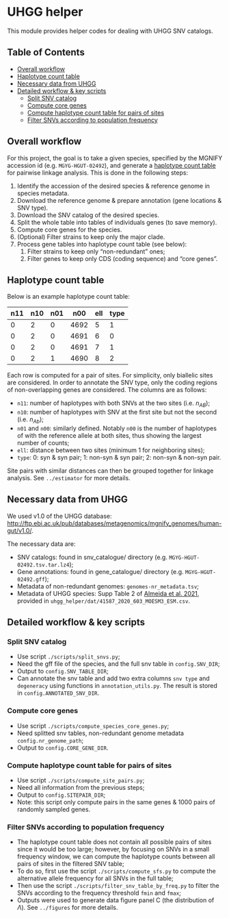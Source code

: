 # UHGG helper 

This module provides helper codes for dealing with UHGG SNV catalogs.

## Table of Contents
- [Overall workflow](#overall-workflow)
- [Haplotype count table](#haplotype-count-table)
- [Necessary data from UHGG](#necessary-data-from-uhgg)
- [Detailed workflow & key scripts](#detailed-workflow--key-scripts)
    - [Split SNV catalog](#splitting-snv-catalog)
    - [Compute core genes](#computing-core-genes)
    - [Compute haplotype count table for pairs of sites](#compute-haplotype-count-table-for-pairs-of-sites)
    - [Filter SNVs according to population frequency](#filter-snvs-according-to-population-frequency)


## Overall workflow
For this project, the goal is to take a given species, specified by the MGNIFY accession id (e.g. `MGYG-HGUT-02492`), and generate a [haplotype count table](#haplotype-count-table) for pairwise linkage analysis. This is done in the following steps:

1. Identify the accession of the desired species & reference genome in species metadata.
2. Download the reference genome & prepare annotation (gene locations & SNV type).
3. Download the SNV catalog of the desired species.
4. Split the whole table into tables of individuals genes (to save memory).
5. Compute core genes for the species.
6. (Optional) Filter strains to keep only the major clade.
7. Process gene tables into haplotype count table (see below): 
    1. Filter strains to keep only “non-redundant” ones;
    2. Filter genes to keep only CDS (coding sequence) and “core genes”.

## Haplotype count table
Below is an example haplotype count table:

| n11 | n10 | n01 | n00  | ell | type |
|-----|-----|-----|------|-----|------|
|  0  |  2  |  0  | 4692 |  5  |  1   |
|  0  |  2  |  0  | 4691 |  6  |  0   |
|  0  |  2  |  0  | 4691 |  7  |  1   |
|  0  |  2  |  1  | 4690 |  8  |  2   |

Each row is computed for a pair of sites. For simplicity, only biallelic sites are considered. In order to annotate the SNV type, only the coding regions of non-overlapping genes are considered. The columns are as follows:

- `n11`: number of haplotypes with both SNVs at the two sites (i.e. $n_{AB}$);
- `n10`: number of haplotypes with SNV at the first site but not the second (i.e. $n_{Ab}$);
- `n01` and `n00`: similarly defined. Notably `n00` is the number of haplotypes of with the reference allele at both sites, thus showing the largest number of counts;
- `ell`: distance between two sites (minimum 1 for neighboring sites);
- `type`: 0: syn & syn pair; 1: non-syn & syn pair; 2: non-syn & non-syn pair.

Site pairs with similar distances can then be grouped together for linkage analysis. See `../estimator` for more details.

## Necessary data from UHGG
We used v1.0 of the UHGG database: http://ftp.ebi.ac.uk/pub/databases/metagenomics/mgnify_genomes/human-gut/v1.0/.

The necessary data are:
- SNV catalogs: found in snv_catalogue/ directory (e.g. `MGYG-HGUT-02492.tsv.tar.lz4`);
- Gene annotations: found in gene_catalogue/ directory (e.g. `MGYG-HGUT-02492.gff`);
- Metadata of non-redundant genomes: `genomes-nr_metadata.tsv`;
- Metadata of UHGG species: Supp Table 2 of [Almeida et al. 2021](https://doi.org/10.1038/s41587-020-0603-3), provided in `uhgg_helper/dat/41587_2020_603_MOESM3_ESM.csv`.

## Detailed workflow & key scripts 

### Split SNV catalog
- Use script `./scripts/split_snvs.py`;
- Need the gff file of the species, and the full snv table in `config.SNV_DIR`;
- Output to `config.SNV_TABLE_DIR`;
- Can annotate the snv table and add two extra columns `snv type` and `degeneracy` using functions in `annotation_utils.py`. The result is stored in `config.ANNOTATED_SNV_DIR`. 

### Compute core genes
- Use script `./scripts/compute_species_core_genes.py`;
- Need splitted snv tables, non-redundant genome metadata `config.nr_genome_path`;
- Output to `config.CORE_GENE_DIR`.

### Compute haplotype count table for pairs of sites
- Use script `./scripts/compute_site_pairs.py`;
- Need all information from the previous steps;
- Output to `config.SITEPAIR_DIR`;
- Note: this script only compute pairs in the same genes & 1000 pairs of randomly sampled genes.

### Filter SNVs according to population frequency
- The haplotype count table does not contain all possible pairs of sites since it would be too large; however, by focusing on SNVs in a small frequency window, we can compute the haplotype counts between all pairs of sites in the filtered SNV table;
- To do so, first use the script `./scripts/compute_sfs.py` to compute the alternative allele frequency for all SNVs in the full table;
- Then use the script `./scripts/filter_snv_table_by_freq.py` to filter the SNVs according to the frequency threshold `fmin` and `fmax`;
- Outputs were used to generate data figure panel C (the distribution of $\Lambda$). See `../figures` for more details.

<!-- ### Resulting folder structure
```
├── uhgg
    ├── core_genes
    │   └── MGYG-HGUT-00001
│   ├── genes
│   │   └── MGYG-HGUT-02492.gff
│   ├── reference_genomes
│   │   └── MGYG-HGUT-02492.fna
│   └── snv_tables
│       └── MGYG-HGUT-02492

``` -->

